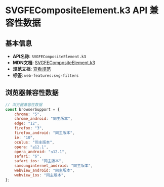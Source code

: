 # SVGFECompositeElement.k3 API 兼容性数据

## 基本信息

- **API名称**: `SVGFECompositeElement.k3`
- **MDN文档**: [SVGFECompositeElement.k3](https://developer.mozilla.org/docs/Web/API/SVGFECompositeElement/k3)
- **规范文档**: [查看规范](https://drafts.fxtf.org/filter-effects/#dom-svgfecompositeelement-k3)
- **标签**: `web-features:svg-filters`

## 浏览器兼容性数据

```javascript
// 浏览器兼容性数据
const browserSupport = {
    chrome: "5",
    chrome_android: "同主版本",
    edge: "12",
    firefox: "3",
    firefox_android: "同主版本",
    ie: "10",
    oculus: "同主版本",
    opera: "≤12.1",
    opera_android: "≤12.1",
    safari: "6",
    safari_ios: "同主版本",
    samsunginternet_android: "同主版本",
    webview_android: "同主版本",
    webview_ios: "同主版本",
};

```

